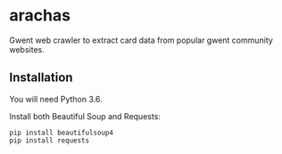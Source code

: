 # arachas
Gwent web crawler to extract card data from popular gwent community websites. 

## Installation

You will need Python 3.6.

Install both Beautiful Soup and Requests:

```
pip install beautifulsoup4
pip install requests
```
